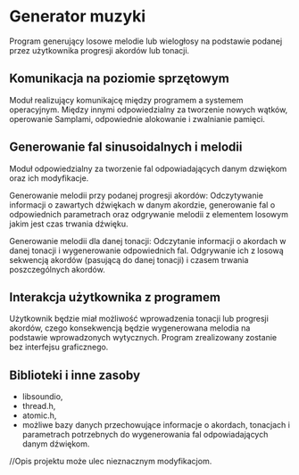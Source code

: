 # Generator muzyki
Program generujący losowe melodie lub wielogłosy na podstawie podanej przez użytkownika progresji akordów lub tonacji. 


## Komunikacja na poziomie sprzętowym
Moduł realizujący komunikajcę między programem a systemem operacyjnym. Między innymi odpowiedzialny za tworzenie nowych wątków, operowanie Samplami, odpowiednie alokowanie i zwalnianie pamięci.

## Generowanie fal sinusoidalnych i melodii
Moduł odpowiedzialny za tworzenie fal odpowiadających danym dzwiękom oraz ich modyfikacje.  

Generowanie melodii przy podanej progresji akordów:
Odczytywanie informacji o zawartych dźwiękach w danym akordzie, generowanie fal o odpowiednich parametrach oraz odgrywanie melodii z elementem losowym jakim jest czas trwania dźwięku. 
 
 Generowanie melodii dla danej tonacji:
 Odczytanie informacji o akordach w danej tonacji i wygenerowanie odpowiednich fal. Odgrywanie ich z losową sekwencją akordów (pasującą do danej tonacji) i czasem trwania poszczególnych akordów.

## Interakcja użytkownika z programem
Użytkownik będzie miał możliwość wprowadzenia tonacji lub progresji akordów, czego konsekwencją będzie wygenerowana melodia na podstawie wprowadzonych wytycznych. Program zrealizowany zostanie bez interfejsu graficznego. 

## Biblioteki i inne zasoby
- libsoundio,
- thread.h,
- atomic.h,
- możliwe bazy danych przechowujące informacje o akordach, tonacjach i parametrach potrzebnych do wygenerowania fal odpowiadających danym dźwiękom.

//Opis projektu może ulec nieznacznym modyfikacjom.


